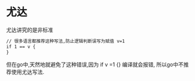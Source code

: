 # 尤达

尤达讲究的是非标准

```txt
// 很多语言都推荐这种写法,防止逻辑判断误写为赋值 v=1
if 1 == v {
}
```

但在go中,天然地就避免了这种错误,因为 if v =1 {} 编译就会报错,
所以go中不推荐使用尤达写法.
